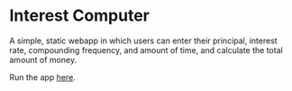 # Interest Computer

A simple, static webapp in which users can enter their principal, interest rate, compounding frequency, and amount of time, and calculate the total amount of money.

Run the app [here](https://y2tjwp.csb.app/).